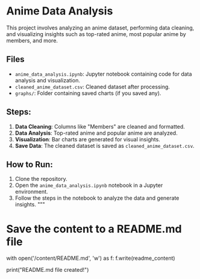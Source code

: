 # Anime Data Analysis

This project involves analyzing an anime dataset, performing data cleaning, and visualizing insights such as top-rated anime, most popular anime by members, and more.

## Files
- `anime_data_analysis.ipynb`: Jupyter notebook containing code for data analysis and visualization.
- `cleaned_anime_dataset.csv`: Cleaned dataset after processing.
- `graphs/`: Folder containing saved charts (if you saved any).

## Steps:
1. **Data Cleaning**: Columns like "Members" are cleaned and formatted.
2. **Data Analysis**: Top-rated anime and popular anime are analyzed.
3. **Visualization**: Bar charts are generated for visual insights.
4. **Save Data**: The cleaned dataset is saved as `cleaned_anime_dataset.csv`.

## How to Run:
1. Clone the repository.
2. Open the `anime_data_analysis.ipynb` notebook in a Jupyter environment.
3. Follow the steps in the notebook to analyze the data and generate insights.
"""

# Save the content to a README.md file
with open('/content/README.md', 'w') as f:
    f.write(readme_content)

print("README.md file created!")
